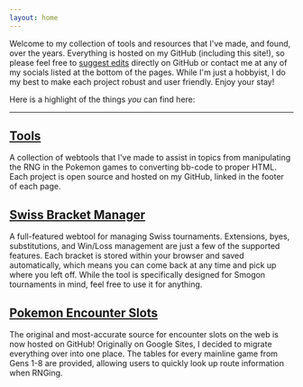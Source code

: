 ```yaml
---
layout: home
---
```


Welcome to my collection of tools and resources that I've made, and found, over the years. Everything is hosted on my GitHub (including this site!), so please feel free to [suggest edits](https://github.com/shinyfinder/shinyfinder.github.io) directly on GitHub or contact me at any of my socials listed at the bottom of the pages. While I'm just a hobbyist, I do my best to make each project robust and user friendly. Enjoy your stay!

Here is a highlight of the things *you* can find here:

---

## [Tools](/tools/tools.md)

A collection of webtools that I've made to assist in topics from manipulating the RNG in the Pokemon games to converting bb-code to proper HTML. Each project is open source and hosted on my GitHub, linked in the footer of each page.

## [Swiss Bracket Manager](/tools/swiss/index.html)

A full-featured webtool for managing Swiss tournaments. Extensions, byes, substitutions, and Win/Loss management are just a few of the supported features. Each bracket is stored within your browser and saved automatically, which means you can come back at any time and pick up where you left off. While the tool is specifically designed for Smogon tournaments in mind, feel free to use it for anything.

## [Pokemon Encounter Slots](/encounter-slots/slots.md)

The original and most-accurate source for encounter slots on the web is now hosted on GitHub! Originally on Google Sites, I decided to migrate everything over into one place. The tables for every mainline game from Gens 1-8 are provided, allowing users to quickly look up route information when RNGing.